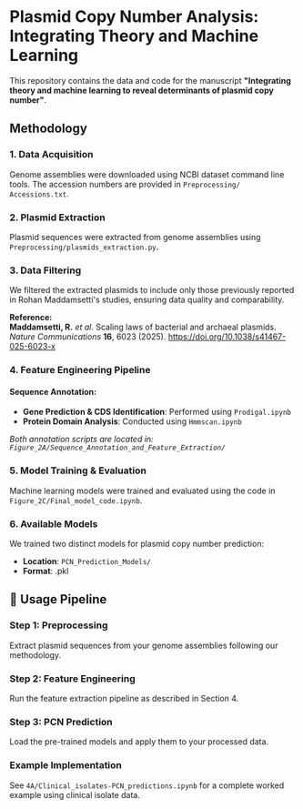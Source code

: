 # Plasmid Copy Number Analysis: Integrating Theory and Machine Learning

This repository contains the data and code for the manuscript **"Integrating theory and machine learning to reveal determinants of plasmid copy number"**.
##  Methodology

### 1. Data Acquisition
Genome assemblies were downloaded using NCBI dataset command line tools. The accession numbers are provided in `Preprocessing/ Accessions.txt`.

### 2. Plasmid Extraction
Plasmid sequences were extracted from genome assemblies using `Preprocessing/plasmids_extraction.py`.

### 3. Data Filtering
We filtered the extracted plasmids to include only those previously reported in Rohan Maddamsetti's studies, ensuring data quality and comparability.

**Reference:**  
**Maddamsetti, R.** *et al.* Scaling laws of bacterial and archaeal plasmids. *Nature Communications* **16**, 6023 (2025). https://doi.org/10.1038/s41467-025-6023-x
### 4. Feature Engineering Pipeline

#### Sequence Annotation:
- **Gene Prediction & CDS Identification**: Performed using `Prodigal.ipynb`
- **Protein Domain Analysis**: Conducted using `Hmmscan.ipynb`

*Both annotation scripts are located in: `Figure_2A/Sequence_Annotation_and_Feature_Extraction/`*

### 5. Model Training & Evaluation
Machine learning models were trained and evaluated using the code in `Figure_2C/Final_model_code.ipynb`.

### 6. Available Models
We trained two distinct models for plasmid copy number prediction:
- **Location**: `PCN_Prediction_Models/`
- **Format**: .pkl

## 🚀 Usage Pipeline

### Step 1: Preprocessing
Extract plasmid sequences from your genome assemblies following our methodology.

### Step 2: Feature Engineering
Run the feature extraction pipeline as described in Section 4.

### Step 3: PCN Prediction
Load the pre-trained models and apply them to your processed data.

### Example Implementation
See `4A/Clinical_isolates-PCN_predictions.ipynb` for a complete worked example using clinical isolate data.